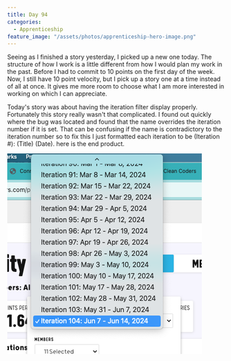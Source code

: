 ```yaml
---
title: Day 94
categories:
  - Apprenticeship
feature_image: "/assets/photos/apprenticeship-hero-image.png"
---
```


Seeing as I finished a story yesterday, I picked up a new one today. The structure of how I work is a little
different from how I would plan my work in the past. Before I had to commit to 10 points on the first day of the
week. Now, I still have 10 point velocity, but I pick up a story one at a time instead of all at once. It gives
me more room to choose what I am more interested in working on which I can appreciate.

Today's story was about having the iteration filter display properly. Fortunately this story really wasn't that
complicated. I found out quickly where the bug was located and found that the name overrides the iteration number
if it is set. That can be confusing if the name is contradictory to the iteration number so to fix this I just
formatted each iteration to be (Iteration #): (Title) (Date). here is the end product.

![iteration-filter](/assets/photos/iteration-filter.png)
